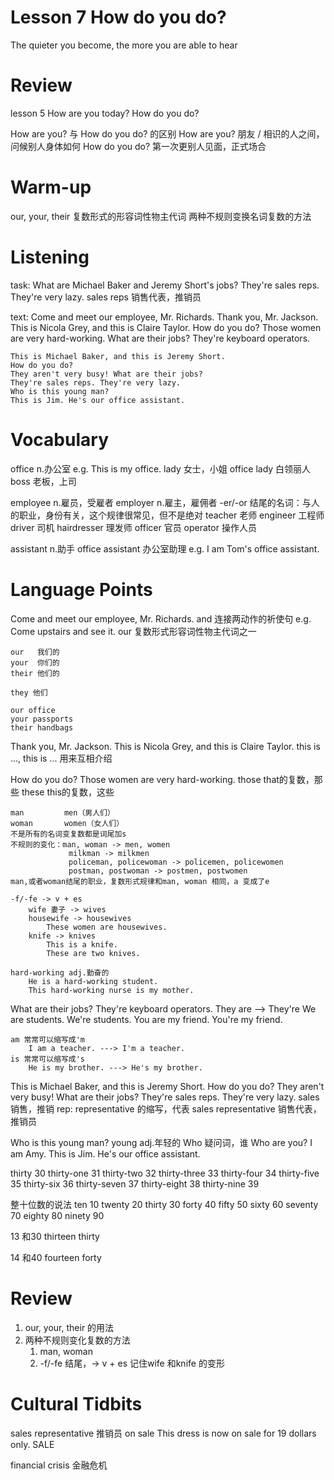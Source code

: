 # Lesson 7 How do you do?

The quieter you become, the more you are able to hear

# Review

lesson 5 How are you today?
        How do you do?

How are you? 与 How do you do? 的区别
How are you? 朋友 / 相识的人之间，问候别人身体如何
How do you do? 第一次更别人见面，正式场合

# Warm-up

our, your, their 复数形式的形容词性物主代词
两种不规则变换名词复数的方法

# Listening

task:
    What are Michael Baker and Jeremy Short's jobs?
    They're sales reps. They're very lazy.
    sales reps 销售代表，推销员

text:
    Come and meet our employee, Mr. Richards.
    Thank you, Mr. Jackson.
    This is Nicola Grey, and this is Claire Taylor.
    How do you do?
    Those women are very hard-working.
    What are their jobs?
    They're keyboard operators.

    This is Michael Baker, and this is Jeremy Short.
    How do you do?
    They aren't very busy! What are their jobs?
    They're sales reps. They're very lazy.
    Who is this young man?
    This is Jim. He's our office assistant.

# Vocabulary

office n.办公室
    e.g. This is my office.
    lady 女士，小姐
    office lady 白领丽人
    boss 老板，上司

employee n.雇员，受雇者
employer n.雇主，雇佣者
    -er/-or 结尾的名词：与人的职业，身份有关，这个规律很常见，但不是绝对
    teacher 老师
    engineer 工程师
    driver 司机
    hairdresser 理发师
    officer 官员
    operator 操作人员

assistant n.助手
    office assistant 办公室助理
    e.g. I am Tom's office assistant.

# Language Points

Come and meet our employee, Mr. Richards.
    and 连接两动作的祈使句
        e.g. Come upstairs and see it.
    our 复数形式形容词性物主代词之一

    our   我们的
    your  你们的
    their 他们的

    they 他们

    our office 
    your passports
    their handbags
Thank you, Mr. Jackson.
This is Nicola Grey, and this is Claire Taylor.
    this is ..., this is ... 用来互相介绍

How do you do?
Those women are very hard-working.
    those that的复数，那些
    these this的复数，这些

    man         men（男人们）
    woman       women（女人们）
    不是所有的名词变复数都是词尾加s
    不规则的变化：man, woman -> men, women
                 milkman -> milkmen
                 policeman, policewoman -> policemen, policewomen
                 postman, postwoman -> postmen, postwomen
    man,或者woman结尾的职业，复数形式规律和man, woman 相同，a 变成了e

    -f/-fe -> v + es
        wife 妻子 -> wives
        housewife -> housewives
            These women are housewives.
        knife -> knives
            This is a knife.
            These are two knives.

    hard-working adj.勤奋的
        He is a hard-working student.
        This hard-working nurse is my mother.

What are their jobs?
They're keyboard operators.
    They are --> They're
        We are students.
        We're students.
        You are my friend.
        You're my friend.
    
    am 常常可以缩写成'm
        I am a teacher. ---> I'm a teacher.
    is 常常可以缩写成's
        He is my brother. ---> He's my brother.

This is Michael Baker, and this is Jeremy Short.
How do you do?
They aren't very busy! What are their jobs?
They're sales reps. They're very lazy.
    sales 销售，推销
    rep: representative 的缩写，代表
    sales representative 销售代表，推销员

Who is this young man?
    young adj.年轻的
    Who 疑问词，谁
        Who are you?
        I am Amy.
This is Jim. He's our office assistant.

thirty 30
thirty-one 31
thirty-two 32
thirty-three 33
thirty-four 34
thirty-five 35
thirty-six 36
thirty-seven 37
thirty-eight 38
thirty-nine 39

整十位数的说法
ten 10
twenty 20
thirty 30
forty 40
fifty 50
sixty 60
seventy 70
eighty 80
ninety 90

13 和30
thirteen
thirty

14 和40
fourteen
forty

# Review

1. our, your, their 的用法
2. 两种不规则变化复数的方法
    1. man, woman
    2. -f/-fe 结尾，-> v + es
        记住wife 和knife 的变形

# Cultural Tidbits

sales representative    推销员
on sale
This dress is now on sale for 19 dollars only.
SALE

financial crisis 金融危机